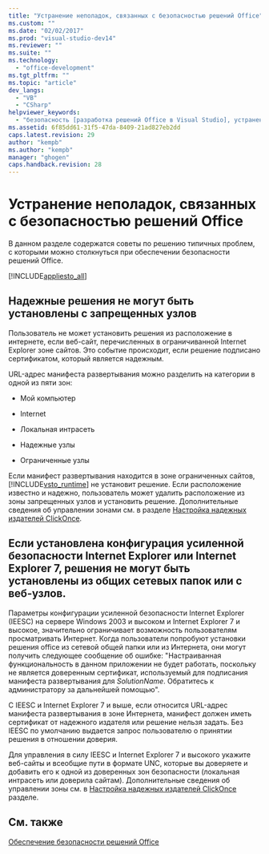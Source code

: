 ```yaml
---
title: "Устранение неполадок, связанных с безопасностью решений Office"
ms.custom: ""
ms.date: "02/02/2017"
ms.prod: "visual-studio-dev14"
ms.reviewer: ""
ms.suite: ""
ms.technology: 
  - "office-development"
ms.tgt_pltfrm: ""
ms.topic: "article"
dev_langs: 
  - "VB"
  - "CSharp"
helpviewer_keywords: 
  - "безопасность [разработка решений Office в Visual Studio], устранение неполадок"
ms.assetid: 6f85dd61-31f5-47da-8409-21ad827eb2dd
caps.latest.revision: 29
author: "kempb"
ms.author: "kempb"
manager: "ghogen"
caps.handback.revision: 28
---
```

# Устранение неполадок, связанных с безопасностью решений Office
  В данном разделе содержатся советы по решению типичных проблем, с которыми можно столкнуться при обеспечении безопасности решений Office.  
  
 [!INCLUDE[appliesto_all](../vsto/includes/appliesto-all-md.md)]  
  
## Надежные решения не могут быть установлены с запрещенных узлов  
 Пользователь не может установить решения из расположение в интернете, если веб\-сайт, перечисленных в ограничиванной Internet Explorer зоне сайтов.  Это событие происходит, если решение подписано сертификатом, который является надежным.  
  
 URL\-адрес манифеста развертывания можно разделить на категории в одной из пяти зон:  
  
-   Мой компьютер  
  
-   Internet  
  
-   Локальная интрасеть  
  
-   Надежные узлы  
  
-   Ограниченные узлы  
  
 Если манифест развертывания находится в зоне ограниченных сайтов, [!INCLUDE[vsto_runtime](../vsto/includes/vsto-runtime-md.md)] не установит решение.  Если расположение известно и надежно, пользователь может удалить расположение из зоны запрещенных узлов и установить решение.  Дополнительные сведения об управлении зонами см. в разделе [Настройка надежных издателей ClickOnce](http://go.microsoft.com/fwlink/?LinkId=94774).  
  
## Если установлена конфигурация усиленной безопасности Internet Explorer или Internet Explorer 7, решения не могут быть установлены из общих сетевых папок или с веб\-узлов.  
 Параметры конфигурации усиленной безопасности Internet Explorer \(IEESC\) на сервере Windows 2003 и высоком и Internet Explorer 7 и высокое, значительно ограничивает возможность пользователям просматривать Интернет.  Когда пользователи попробуют установки решения office из сетевой общей папки или из Интернета, они могут получить следующее сообщение об ошибке: "Настраиванная функциональность в данном приложении не будет работать, поскольку не является доверенным сертификат, используемый для подписания манифеста развертывания для *SolutionName*.  Обратитесь к администратору за дальнейшей помощью".  
  
 С IEESC и Internet Explorer 7 и выше, если относится URL\-адрес манифеста развертывания в зоне Интернета, манифест должен иметь сертификат от надежного издателя или решение нельзя задать.  Без IEESC по умолчанию выдается запрос пользователю о принятии решения в отношении доверия.  
  
 Для управления в силу IEESC и Internet Explorer 7 и высокого укажите веб\-сайты и всеобщие пути в формате UNC, которые вы доверяете и добавить его к одной из доверенных зон безопасности \(локальная интрасеть или доверила сайтам\). Дополнительные сведения об управлении зоны см. в [Настройка надежных издателей ClickOnce](http://go.microsoft.com/fwlink/?LinkId=94774) разделе.  
  
## См. также  
 [Обеспечение безопасности решений Office](../vsto/securing-office-solutions.md)  
  
  